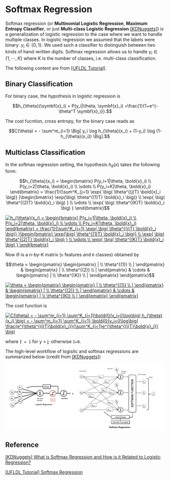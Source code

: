 
# Softmax Regression


Softmax regression (or **Multinomial Logistic Regression**, **Maximum Entropy Classifier**, or just **Multi-class Logistic Regression** [[KDNuggets]][What is Softmax Regression and How is it Related to Logistic Regression?]) is a generalization of logistic regression to the case where we want to handle multiple classes. In logistic regression we assumed that the labels were binary: $y_i \in \lbrace 0, 1 \rbrace$. We used such a classifier to distinguish between two kinds of hand-written digits. Softmax regression allows us to handle $y_i \in \lbrace 1, \cdots,K \rbrace$ where K is the number of classes, i.e. multi-class classification.

The following content are from [[UFLDL Tutorial]][Softmax Regression].

## Binary Classification

For binary case, the hypothesis in logistic regression is

$$h_{\theta}(\symbf{x}_i) = P(y_i|\theta, \symbf{x}_i) =\frac{1}{1+e^{-\theta^T \symbf{x}_i}}.$$


The cost fucntion, cross entropy, for the binary case reads as

$$C(\theta) = - \sum^m_{i=1} \Big[ y_i \log h_{\theta}(x_i) + (1-y_i) \log (1-h_{\theta}(x_i)) \Big].$$


## Multiclass Classification

In the softmax regression setting, the hypothesis $h_{\theta}(x)$ takes the following form:

$$h_{\theta}(x_i) = \begin{bmatrix} P(y_i=1|\theta, \bold{x}_i) \\ P(y_i=2|\theta, \bold{x}_i) \\ \vdots \\ P(y_i=K|\theta, \bold{x}_i) \end{bmatrix} = \frac{1}{\sum^K_{j=1} \exp{ \big( \theta^{(j)T} \bold{x}_i \big)} }\begin{bmatrix} \exp{\big( \theta^{(1)T} \bold{x}_i \big)} \\ \exp{ \big( \theta^{(2)T} \bold{x}_i \big) } \\ \vdots \\ \exp{ \big( \theta^{(K)T} \bold{x}_i \big) } \end{bmatrix}$$

<a href="https://www.codecogs.com/eqnedit.php?latex=h_{\theta}(x_i)&space;=&space;\begin{bmatrix}&space;P(y_i=1|\theta,&space;\bold{x}_i)&space;\\&space;P(y_i=2|\theta,&space;\bold{x}_i)&space;\\&space;\vdots&space;\\&space;P(y_i=K|\theta,&space;\bold{x}_i)&space;\end{bmatrix}&space;=&space;\frac{1}{\sum^K_{j=1}&space;\exp{&space;\big(&space;\theta^{(j)T}&space;\bold{x}_i&space;\big)}&space;}\begin{bmatrix}&space;\exp{\big(&space;\theta^{(1)T}&space;\bold{x}_i&space;\big)}&space;\\&space;\exp{&space;\big(&space;\theta^{(2)T}&space;\bold{x}_i&space;\big)&space;}&space;\\&space;\vdots&space;\\&space;\exp{&space;\big(&space;\theta^{(K)T}&space;\bold{x}_i&space;\big)&space;}&space;\end{bmatrix}" target="_blank"><img src="https://latex.codecogs.com/gif.latex?h_{\theta}(x_i)&space;=&space;\begin{bmatrix}&space;P(y_i=1|\theta,&space;\bold{x}_i)&space;\\&space;P(y_i=2|\theta,&space;\bold{x}_i)&space;\\&space;\vdots&space;\\&space;P(y_i=K|\theta,&space;\bold{x}_i)&space;\end{bmatrix}&space;=&space;\frac{1}{\sum^K_{j=1}&space;\exp{&space;\big(&space;\theta^{(j)T}&space;\bold{x}_i&space;\big)}&space;}\begin{bmatrix}&space;\exp{\big(&space;\theta^{(1)T}&space;\bold{x}_i&space;\big)}&space;\\&space;\exp{&space;\big(&space;\theta^{(2)T}&space;\bold{x}_i&space;\big)&space;}&space;\\&space;\vdots&space;\\&space;\exp{&space;\big(&space;\theta^{(K)T}&space;\bold{x}_i&space;\big)&space;}&space;\end{bmatrix}" title="h_{\theta}(x_i) = \begin{bmatrix} P(y_i=1|\theta, \bold{x}_i) \\ P(y_i=2|\theta, \bold{x}_i) \\ \vdots \\ P(y_i=K|\theta, \bold{x}_i) \end{bmatrix} = \frac{1}{\sum^K_{j=1} \exp{ \big( \theta^{(j)T} \bold{x}_i \big)} }\begin{bmatrix} \exp{\big( \theta^{(1)T} \bold{x}_i \big)} \\ \exp{ \big( \theta^{(2)T} \bold{x}_i \big) } \\ \vdots \\ \exp{ \big( \theta^{(K)T} \bold{x}_i \big) } \end{bmatrix}" /></a>


Now $\Theta$ is a n-by-K matrix (`n` features and `K` classes) obtained by

$$\theta = \begin{pmatrix} \begin{pmatrix} | \\ \theta^{(1)} \\ | \end{pmatrix} & \begin{pmatrix} | \\ \theta^{(2)} \\ | \end{pmatrix} & \cdots & \begin{pmatrix} | \\ \theta^{(K)} \\ | \end{pmatrix} \end{pmatrix}$$

<a href="https://www.codecogs.com/eqnedit.php?latex=\theta&space;=&space;\begin{pmatrix}&space;\begin{pmatrix}&space;|&space;\\&space;\theta^{(1)}&space;\\&space;|&space;\end{pmatrix}&space;&&space;\begin{pmatrix}&space;|&space;\\&space;\theta^{(2)}&space;\\&space;|&space;\end{pmatrix}&space;&&space;\cdots&space;&&space;\begin{pmatrix}&space;|&space;\\&space;\theta^{(K)}&space;\\&space;|&space;\end{pmatrix}&space;\end{pmatrix}" target="_blank"><img src="https://latex.codecogs.com/gif.latex?\theta&space;=&space;\begin{pmatrix}&space;\begin{pmatrix}&space;|&space;\\&space;\theta^{(1)}&space;\\&space;|&space;\end{pmatrix}&space;&&space;\begin{pmatrix}&space;|&space;\\&space;\theta^{(2)}&space;\\&space;|&space;\end{pmatrix}&space;&&space;\cdots&space;&&space;\begin{pmatrix}&space;|&space;\\&space;\theta^{(K)}&space;\\&space;|&space;\end{pmatrix}&space;\end{pmatrix}" title="\theta = \begin{pmatrix} \begin{pmatrix} | \\ \theta^{(1)} \\ | \end{pmatrix} & \begin{pmatrix} | \\ \theta^{(2)} \\ | \end{pmatrix} & \cdots & \begin{pmatrix} | \\ \theta^{(K)} \\ | \end{pmatrix} \end{pmatrix}" /></a>


The cost function is

<a href="https://www.codecogs.com/eqnedit.php?latex=C(\theta)&space;=&space;-&space;\sum^m_{i=1}&space;\sum^K_{j=1}\bold{I}(y_i=j)\log\big(&space;h_{\theta}(x_i)&space;\big)&space;=&space;-&space;\sum^m_{i=1}&space;\sum^K_{j=1}&space;\bold{I}(y_i=j)\log\big(&space;\frac{e^{\theta^{(j)T}\bold{x}_i}}{\sum^K_{j=1}e^{\theta^{(j)T}\bold{x}_i}}&space;\big)" target="_blank"><img src="https://latex.codecogs.com/gif.latex?C(\theta)&space;=&space;-&space;\sum^m_{i=1}&space;\sum^K_{j=1}\bold{I}(y_i=j)\log\big(&space;h_{\theta}(x_i)&space;\big)&space;=&space;-&space;\sum^m_{i=1}&space;\sum^K_{j=1}&space;\bold{I}(y_i=j)\log\big(&space;\frac{e^{\theta^{(j)T}\bold{x}_i}}{\sum^K_{j=1}e^{\theta^{(j)T}\bold{x}_i}}&space;\big)" title="C(\theta) = - \sum^m_{i=1} \sum^K_{j=1}\bold{I}(y_i=j)\log\big( h_{\theta}(x_i) \big) = - \sum^m_{i=1} \sum^K_{j=1} \bold{I}(y_i=j)\log\big( \frac{e^{\theta^{(j)T}\bold{x}_i}}{\sum^K_{j=1}e^{\theta^{(j)T}\bold{x}_i}} \big)" /></a>

where `I = 1` for y = j; otherwise `I=0`. 

The high-level workflow of logisitc and softmax regressions are summarized below (credit from [[KDNuggets]][What is Softmax Regression and How is it Related to Logistic Regression?])

![](workflow.png)

## Reference


[What is Softmax Regression and How is it Related to Logistic Regression?]: https://www.kdnuggets.com/2016/07/softmax-regression-related-logistic-regression.html#:~:text=Softmax%20Regression%20(synonyms%3A%20Multinomial%20Logistic,the%20classes%20are%20mutually%20exclusive).
[[KDNuggets] What is Softmax Regression and How is it Related to Logistic Regression?](https://www.kdnuggets.com/2016/07/softmax-regression-related-logistic-regression.html#:~:text=Softmax%20Regression%20(synonyms%3A%20Multinomial%20Logistic,the%20classes%20are%20mutually%20exclusive).)




[Softmax Regression]: http://deeplearning.stanford.edu/tutorial/supervised/SoftmaxRegression/support-vector-machines-in-machine-learning
[[UFLDL Tutorial] Softmax Regression](http://deeplearning.stanford.edu/tutorial/supervised/SoftmaxRegression/)


